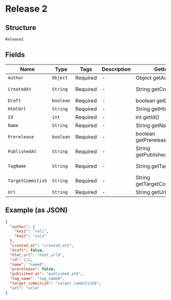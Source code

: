 
# Release 2

## Structure

`Release2`

## Fields

| Name | Type | Tags | Description | Getter | Setter |
|  --- | --- | --- | --- | --- | --- |
| `Author` | `Object` | Required | - | Object getAuthor() | setAuthor(Object author) |
| `CreatedAt` | `String` | Required | - | String getCreatedAt() | setCreatedAt(String createdAt) |
| `Draft` | `boolean` | Required | - | boolean getDraft() | setDraft(boolean draft) |
| `HtmlUrl` | `String` | Required | - | String getHtmlUrl() | setHtmlUrl(String htmlUrl) |
| `Id` | `int` | Required | - | int getId() | setId(int id) |
| `Name` | `String` | Required | - | String getName() | setName(String name) |
| `Prerelease` | `boolean` | Required | - | boolean getPrerelease() | setPrerelease(boolean prerelease) |
| `PublishedAt` | `String` | Required | - | String getPublishedAt() | setPublishedAt(String publishedAt) |
| `TagName` | `String` | Required | - | String getTagName() | setTagName(String tagName) |
| `TargetCommitish` | `String` | Required | - | String getTargetCommitish() | setTargetCommitish(String targetCommitish) |
| `Url` | `String` | Required | - | String getUrl() | setUrl(String url) |

## Example (as JSON)

```json
{
  "author": {
    "key1": "val1",
    "key2": "val2"
  },
  "created_at": "created_at2",
  "draft": false,
  "html_url": "html_url0",
  "id": 112,
  "name": "name0",
  "prerelease": false,
  "published_at": "published_at0",
  "tag_name": "tag_name0",
  "target_commitish": "target_commitish8",
  "url": "url4"
}
```


